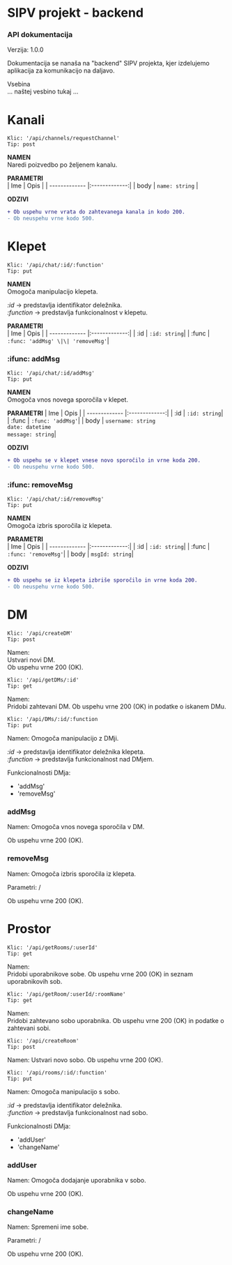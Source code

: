 # SIPV projekt - backend
### API dokumentacija

Verzija: 1.0.0  

Dokumentacija se nanaša na "backend" SIPV projekta, kjer izdelujemo aplikacija za komunikacijo na daljavo.

Vsebina  
... naštej vesbino tukaj ...  

# Kanali
```
Klic: '/api/channels/requestChannel'  
Tip: post  
```

**NAMEN**  
Naredi poizvedbo po željenem kanalu.

**PARAMETRI**  
| Ime           | Opis          |
| ------------- |:-------------:|
| body          | ``` name: string ```         |

**ODZIVI**   

```diff
+ Ob uspehu vrne vrata do zahtevanega kanala in kodo 200.  
- Ob neuspehu vrne kodo 500.
```

# Klepet
```
Klic: '/api/chat/:id/:function'
Tip: put
```
**NAMEN**  
Omogoča manipulacijo klepeta.

*:id* -> predstavlja identifikator deležnika.  
*:function* -> predstavlja funkcionalnost v klepetu.

**PARAMETRI**  
| Ime           | Opis          |
| ------------- |:-------------:|
| :id         | ``` :id: string ```|
| :func          | ``` :func: 'addMsg' \|\| 'removeMsg' ```|

### :ifunc: addMsg

```
Klic: '/api/chat/:id/addMsg'
Tip: put
```

**NAMEN**  
Omogoča vnos novega sporočila v klepet.

**PARAMETRI**
| Ime           | Opis          |
| ------------- |:-------------:|
| :id         | ``` :id: string ```|
| :func          | ``` :func: 'addMsg' ```|
| body          | ``` username: string ``` <br> ```date: datetime``` <br> ``` message: string ```|

**ODZIVI**  

```diff
+ Ob uspehu se v klepet vnese novo sporočilo in vrne koda 200.
- Ob neuspehu vrne kodo 500.
```

### :ifunc: removeMsg

```
Klic: '/api/chat/:id/removeMsg'
Tip: put
```

**NAMEN**  
Omogoča izbris sporočila iz klepeta.

**PARAMETRI**  
| Ime           | Opis          |
| ------------- |:-------------:|
| :id         | ``` :id: string ```|
| :func          | ``` :func: 'removeMsg' ```|
| body          | ``` msgId: string ```|

**ODZIVI**  

```diff
+ Ob uspehu se iz klepeta izbriše sporočilo in vrne koda 200.
- Ob neuspehu vrne kodo 500.
```

# DM
```
Klic: '/api/createDM'
Tip: post
```
Namen:  
Ustvari novi DM.  
Ob uspehu vrne 200 (OK).

```
Klic: '/api/getDMs/:id'
Tip: get
```

Namen:  
Pridobi zahtevani DM.
Ob uspehu vrne 200 (OK) in podatke o iskanem DMu.

```
Klic: '/api/DMs/:id/:function
Tip: put
```  
Namen:
Omogoča manipulacijo z DMji.

*:id* -> predstavlja identifikator deležnika klepeta.  
*:function* -> predstavlja funkcionalnost nad DMjem.

Funkcionalnosti DMja:
- 'addMsg'
- 'removeMsg'

### addMsg

Namen:
Omogoča vnos novega sporočila v DM.  

Ob uspehu vrne 200 (OK).

### removeMsg

Namen:
Omogoča izbris sporočila iz klepeta.

Parametri:
/

Ob uspehu vrne 200 (OK).

# Prostor

```
Klic: '/api/getRooms/:userId'
Tip: get
```  

Namen:   
Pridobi uporabnikove sobe.
Ob uspehu vrne 200 (OK) in seznam uporabnikovih sob.

```
Klic: '/api/getRoom/:userId/:roomName'
Tip: get
```  

Namen:  
Pridobi zahtevano sobo uporabnika.
Ob uspehu vrne 200 (OK) in podatke o zahtevani sobi.

```
Klic: '/api/createRoom'
Tip: post
```  

Namen:
Ustvari novo sobo.
Ob uspehu vrne 200 (OK).

```
Klic: '/api/rooms/:id/:function'
Tip: put
```  
Namen:
Omogoča manipulacijo s sobo.

*:id* -> predstavlja identifikator deležnika.  
*:function* -> predstavlja funkcionalnost nad sobo.

Funkcionalnosti DMja:
- 'addUser'
- 'changeName'

### addUser

Namen:
Omogoča dodajanje uporabnika v sobo.

Ob uspehu vrne 200 (OK).

### changeName

Namen:
Spremeni ime sobe.

Parametri:
/

Ob uspehu vrne 200 (OK).
